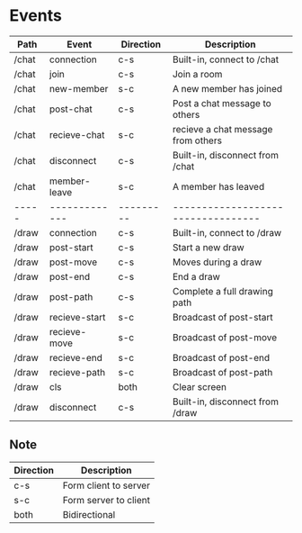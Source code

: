 # Events

| Path  | Event         | Direction | Description                        |
| ----- | ------------- | --------- | ---------------------------------- |
| /chat | connection    | c-s       | Built-in, connect to /chat         |
| /chat | join          | c-s       | Join a room                        |
| /chat | new-member    | s-c       | A new member has joined            |
| /chat | post-chat     | c-s       | Post a chat message to others      |
| /chat | recieve-chat  | s-c       | recieve a chat message from others |
| /chat | disconnect    | c-s       | Built-in, disconnect from /chat    |
| /chat | member-leave  | s-c       | A member has leaved                |
| ----- | ------------- | --------- | ---------------------------------- |
| /draw | connection    | c-s       | Built-in, connect to /draw         |
| /draw | post-start    | c-s       | Start a new draw                   |
| /draw | post-move     | c-s       | Moves during a draw                |
| /draw | post-end      | c-s       | End a draw                         |
| /draw | post-path     | c-s       | Complete a full drawing path       |
| /draw | recieve-start | s-c       | Broadcast of post-start            |
| /draw | recieve-move  | s-c       | Broadcast of post-move             |
| /draw | recieve-end   | s-c       | Broadcast of post-end              |
| /draw | recieve-path  | s-c       | Broadcast of post-path             |
| /draw | cls           | both      | Clear screen                       |
| /draw | disconnect    | c-s       | Built-in, disconnect from /draw    |

## Note

| Direction | Description           |
| --------- | --------------------- |
| c-s       | Form client to server |
| s-c       | Form server to client |
| both      | Bidirectional         |
